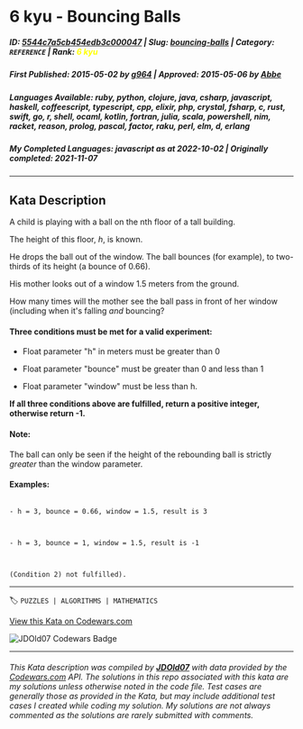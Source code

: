 # 6 kyu - Bouncing Balls

##### **ID**: [5544c7a5cb454edb3c000047](https://www.codewars.com/kata/5544c7a5cb454edb3c000047) | **Slug**: [bouncing-balls](https://www.codewars.com/kata/5544c7a5cb454edb3c000047) | **Category**: `REFERENCE` | **Rank**: <span style="color:yellow">6 kyu</span>

##### **First Published**: 2015-05-02 ***by*** [g964](https://www.codewars.com/users/g964) | **Approved**: 2015-05-06 ***by*** [Abbe](https://www.codewars.com/users/Abbe)

##### **Languages Available**: ruby, python, clojure, java, csharp, javascript, haskell, coffeescript, typescript, cpp, elixir, php, crystal, fsharp, c, rust, swift, go, r, shell, ocaml, kotlin, fortran, julia, scala, powershell, nim, racket, reason, prolog, pascal, factor, raku, perl, elm, d, erlang

##### **My Completed Languages**: javascript ***as at*** 2022-10-02 | **Originally completed**: 2021-11-07

---

## Kata Description


A child is playing with a ball on the nth floor of a tall building.

The height of this floor, *h*, is known. 



He drops the ball out of the window. The ball bounces (for example), to two-thirds of its height (a bounce of 0.66).

 

His mother looks out of a window 1.5 meters from the ground.



How many times will the mother see the ball pass in front of her window (including when it's falling _and_ bouncing?



#### Three conditions must be met for a valid experiment:



*  Float parameter "h" in meters must be greater than 0

*  Float parameter "bounce" must be greater than 0 and less than 1

*  Float parameter "window" must be less than h.



**If all three conditions above are fulfilled, return a positive integer, otherwise return -1.**



#### Note:

The ball can only be seen if the height of the rebounding ball is strictly *greater* than the window parameter.



#### Examples:

```

- h = 3, bounce = 0.66, window = 1.5, result is 3



- h = 3, bounce = 1, window = 1.5, result is -1 



(Condition 2) not fulfilled).

```

---


🏷 `PUZZLES | ALGORITHMS | MATHEMATICS`


[View this Kata on Codewars.com](https://www.codewars.com/kata/5544c7a5cb454edb3c000047)

![](https://www.codewars.com/users/jdold07/badges/large "JDOld07 Codewars Badge")

---

###### *This Kata description was compiled by [**JDOld07**](https://tpstech.dev) with data provided by the [Codewars.com](https://www.codewars.com) API.  The solutions in this repo associated with this kata are my solutions unless otherwise noted in the code file.  Test cases are generally those as provided in the Kata, but may include additional test cases I created while coding my solution.  My solutions are not always commented as the solutions are rarely submitted with comments.*
